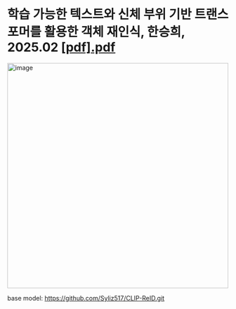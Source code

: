 # 학습 가능한 텍스트와 신체 부위 기반 트랜스포머를 활용한 객체 재인식, 한승희, 2025.02 [[pdf].pdf](https://github.com/user-attachments/files/21570222/pdf.pdf)




<img width="503" height="513" alt="image" src="https://github.com/user-attachments/assets/49670bbd-9482-4965-8f64-c60728ce8d35" />




base model: https://github.com/Syliz517/CLIP-ReID.git
